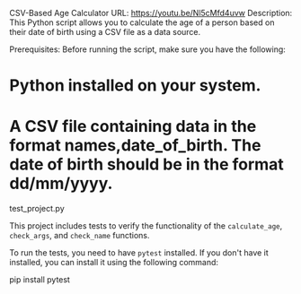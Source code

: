 CSV-Based Age Calculator
URL: https://youtu.be/Nl5cMfd4uvw
Description: This Python script allows you to calculate the age of a person based on their date of birth using a CSV file as a data source.

Prerequisites:
Before running the script, make sure you have the following:
#    Python installed on your system.
#   A CSV file containing data in the format names,date_of_birth. The date of birth should be in the format dd/mm/yyyy.


test_project.py

This project includes tests to verify the functionality of the `calculate_age`, `check_args`, and `check_name` functions.

To run the tests, you need to have `pytest` installed. If you don't have it installed, you can install it using the following command:

pip install pytest
